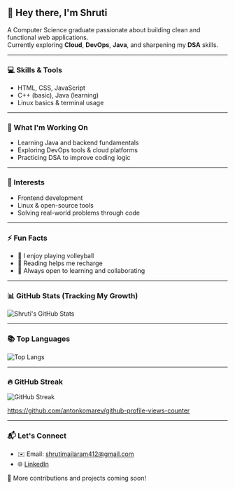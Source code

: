 ## 👋 Hey there, I'm Shruti

A Computer Science graduate passionate about building clean and functional web applications.  
Currently exploring **Cloud**, **DevOps**, **Java**, and sharpening my **DSA** skills.

---

### 💻 Skills & Tools

- HTML, CSS, JavaScript  
- C++ (basic), Java (learning)  
- Linux basics & terminal usage

---

### 🌱 What I'm Working On

- Learning Java and backend fundamentals  
- Exploring DevOps tools & cloud platforms  
- Practicing DSA to improve coding logic

---

### 🎯 Interests

- Frontend development  
- Linux & open-source tools  
- Solving real-world problems through code

---

### ⚡ Fun Facts

- 🏐 I enjoy playing volleyball  
- 📖 Reading helps me recharge  
- 🤝 Always open to learning and collaborating

---

### 📊 GitHub Stats (Tracking My Growth)

![Shruti's GitHub Stats](https://github-readme-stats.vercel.app/api?username=shrutimailaram&show_icons=true&theme=radical)

---

### 📚 Top Languages

![Top Langs](https://github-readme-stats.vercel.app/api/top-langs/?username=shrutimailaram&layout=compact&theme=radical)

---



### 🔥 GitHub Streak

![GitHub Streak](https://github-readme-streak-stats.herokuapp.com/?user=shrutimailaram&theme=radical&hide_border=true)



https://github.com/antonkomarev/github-profile-views-counter





---

### 📬 Let's Connect

- ✉️ Email: shrutimailaram412@gmail.com  
- 🌐 [LinkedIn](https://www.linkedin.com/in/shruti-mailaram-abcd01/)

🚧 More contributions and projects coming soon!
